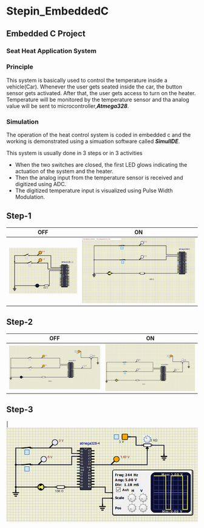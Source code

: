 # Stepin_EmbeddedC
## Embedded C Project

### Seat Heat Application System

### Principle
This system is basically used to control the temperature inside a vehicle(Car). Whenever the user  gets seated inside the car, the button sensor gets activated. After that, the user gets access to turn on the heater. Temperature will be monitored by the temperature sensor and tha analog value will be sent to microcontroller,***Atmega328***.

### Simulation

The operation of the heat control system is coded in embedded c and the working is demonstrated using a simuation software called ***SimulIDE***.

This system is usually done in 3 steps or in 3 activities

*   When the two switches are closed, the first LED glows indicating the actuation of the system and the heater.
*   Then the analog input from the temperature sensor is received and digitized using ADC.
*   The digitized temperature input is visualized using Pulse Width Modulation.
 
## Step-1 

|OFF|ON|
|:--:|:--:|
|![OFF](https://github.com/pravalikamanugu39/Stepin_EmbeddedC/blob/7bc960bd1a8445aa6fc6a9d36d8bbb5b2cc44da5/simulation/Step_1Diagrams/Step_1OFF.PNG) |![ON](https://github.com/pravalikamanugu39/Stepin_EmbeddedC/blob/678299ac37ed3a0e8e123d14af219f16c4c90c68/simulation/Step_1Diagrams/Step_1ON.png)|

## Step-2
|OFF|ON|
|:--:|:--:|
|![OFF](https://github.com/pravalikamanugu39/Stepin_EmbeddedC/blob/678299ac37ed3a0e8e123d14af219f16c4c90c68/simulation/Step_2Diagrams/Step_2OFF.png) |![OFF](https://github.com/pravalikamanugu39/Stepin_EmbeddedC/blob/678299ac37ed3a0e8e123d14af219f16c4c90c68/simulation/Step_2Diagrams/Step_2ON.png)

## Step-3
|![diagram](https://github.com/pravalikamanugu39/Stepin_EmbeddedC/blob/678299ac37ed3a0e8e123d14af219f16c4c90c68/simulation/Step_3.png)
